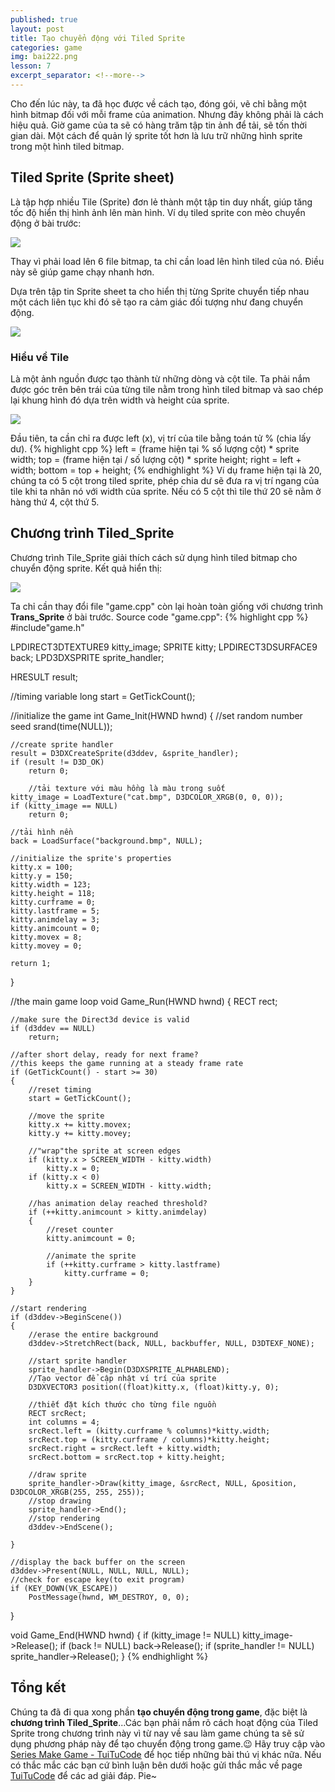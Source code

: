 ```yaml
---
published: true
layout: post
title: Tạo chuyển động với Tiled Sprite
categories: game
img: bai222.png
lesson: 7
excerpt_separator: <!--more-->
---
```

Cho đến lúc này, ta đã học được về cách tạo, đóng gói, vẽ chỉ bằng một hình bitmap đối với mỗi frame của animation. Nhưng đây không phải là cách hiệu quả. Giờ game của ta sẽ có hàng trăm tập tin ảnh để tải, sẽ tốn thời gian dài. Một cách để quản lý sprite tốt hơn là lưu trữ những hình sprite trong một hình tiled bitmap.
<!--more-->

## Tiled Sprite (Sprite sheet)
Là tập hợp nhiều Tile (Sprite) đơn lẻ thành một tập tin duy nhất, giúp tăng tốc độ hiển thị hình ảnh lên màn hình.
Ví dụ tiled sprite con mèo chuyển động ở bài trước:

![](https://1.bp.blogspot.com/-aPX5dfdbR8I/XTKGfo4T3FI/AAAAAAAAEFw/NrgQfuXsdRoHAm0ElhMWtLDasgp37H5_wCLcBGAs/s1600/cat.bmp)

Thay vì phải load lên 6 file bitmap, ta chỉ cần load lên hình tiled của nó. Điều này sẽ giúp game chạy nhanh hơn.

Dựa trên tập tin Sprite sheet ta cho hiển thị từng Sprite chuyển tiếp nhau một cách liên tục khi đó sẽ tạo ra cảm giác đối tượng như đang chuyển động.

![](https://1.bp.blogspot.com/-p3UwOLEx4YE/XTKI-IceR_I/AAAAAAAAEF8/hmlcQDZfvBsK8ThLiI9g9nhv1fZWnZPBgCLcBGAs/s1600/RyuRunningL.gif)
### Hiểu về Tile
Là một ảnh nguồn được tạo thành từ những dòng và cột tile. Ta phải nắm được góc trên bên trái của từng tile nằm trong hình tiled bitmap và sao chép lại khung hình đó dựa trên width và height của sprite.

![](https://1.bp.blogspot.com/-WUZPhcwWYc8/XTKNNwoVTbI/AAAAAAAAEGk/ZsB6EdrrQY08PpeXPfETJxjYBL9XhJxYQCLcBGAs/s1600/ninja1.PNG)

Đầu tiên, ta cần chỉ ra được left (x), vị trí của tile bằng toán tử % (chia lấy dư).
{% highlight cpp %}
left = (frame hiện tại % số lượng cột) * sprite width;
top = (frame hiện tại / số lượng cột) * sprite height;
right = left + width;
bottom = top + height;
{% endhighlight %}
Ví dụ frame hiện tại là 20, chúng ta có 5 cột trong tiled sprite, phép chia dư sẽ đưa ra vị trí ngang của tile khi ta nhân nó với width của sprite. Nếu có 5 cột thì tile thứ 20 sẽ nằm ở hàng thứ 4, cột thứ 5.
## Chương trình Tiled_Sprite
Chương trình Tile_Sprite giải thích cách sử dụng hình tiled bitmap cho chuyển động sprite. Kết quả hiển thị:

![](https://1.bp.blogspot.com/-4FCflhPFKHo/XTHhbgQtJMI/AAAAAAAAEFU/_I-gTHkh2NEcp92ywuWlIyUU4Ibd6PWRACLcBGAs/s1600/trans.PNG)

Ta chỉ cần thay đổi file "game.cpp" còn lại hoàn toàn giống với chương trình **Trans_Sprite** ở bài trước. Source code "game.cpp":
{% highlight cpp %}
#include"game.h"

LPDIRECT3DTEXTURE9 kitty_image;
SPRITE kitty;
LPDIRECT3DSURFACE9 back;
LPD3DXSPRITE sprite_handler;

HRESULT result;

//timing variable
long start = GetTickCount();

//initialize the game
int Game_Init(HWND hwnd)
{
	//set random number seed
	srand(time(NULL));

	//create sprite handler
	result = D3DXCreateSprite(d3ddev, &sprite_handler);
	if (result != D3D_OK)
		return 0;

		//tải texture với màu hồng là màu trong suốt
	kitty_image = LoadTexture("cat.bmp", D3DCOLOR_XRGB(0, 0, 0));
	if (kitty_image == NULL)
		return 0;

	//tải hình nền
	back = LoadSurface("background.bmp", NULL);

	//initialize the sprite's properties 
	kitty.x = 100;
	kitty.y = 150;
	kitty.width = 123;
	kitty.height = 118;
	kitty.curframe = 0;
	kitty.lastframe = 5;
	kitty.animdelay = 3;
	kitty.animcount = 0;
	kitty.movex = 8;
	kitty.movey = 0;

	return 1;
}

//the main game loop
void Game_Run(HWND hwnd)
{
	RECT rect;

	//make sure the Direct3d device is valid
	if (d3ddev == NULL)
		return;

	//after short delay, ready for next frame?
	//this keeps the game running at a steady frame rate
	if (GetTickCount() - start >= 30)
	{
		//reset timing
		start = GetTickCount();

		//move the sprite
		kitty.x += kitty.movex;
		kitty.y += kitty.movey;

		//"wrap"the sprite at screen edges
		if (kitty.x > SCREEN_WIDTH - kitty.width)
			kitty.x = 0;
		if (kitty.x < 0)
			kitty.x = SCREEN_WIDTH - kitty.width;

		//has animation delay reached threshold?
		if (++kitty.animcount > kitty.animdelay)
		{
			//reset counter
			kitty.animcount = 0;

			//animate the sprite
			if (++kitty.curframe > kitty.lastframe)
				kitty.curframe = 0;
		}
	}

	//start rendering
	if (d3ddev->BeginScene())
	{
		//erase the entire background
		d3ddev->StretchRect(back, NULL, backbuffer, NULL, D3DTEXF_NONE);

		//start sprite handler
		sprite_handler->Begin(D3DXSPRITE_ALPHABLEND);
		//Tạo vector để cập nhật ví trí của sprite
		D3DXVECTOR3 position((float)kitty.x, (float)kitty.y, 0);

		//thiết đặt kích thước cho từng file nguồn
		RECT srcRect;
		int columns = 4;
		srcRect.left = (kitty.curframe % columns)*kitty.width;
		srcRect.top = (kitty.curframe / columns)*kitty.height;
		srcRect.right = srcRect.left + kitty.width;
		srcRect.bottom = srcRect.top + kitty.height;

		//draw sprite
		sprite_handler->Draw(kitty_image, &srcRect, NULL, &position, D3DCOLOR_XRGB(255, 255, 255));
		//stop drawing
		sprite_handler->End();
		//stop rendering
		d3ddev->EndScene();

	}

	//display the back buffer on the screen
	d3ddev->Present(NULL, NULL, NULL, NULL);
	//check for escape key(to exit program)
	if (KEY_DOWN(VK_ESCAPE))
		PostMessage(hwnd, WM_DESTROY, 0, 0);
}

void Game_End(HWND hwnd)
{
	if (kitty_image != NULL)
		kitty_image->Release();
	if (back != NULL)
		back->Release();
	if (sprite_handler != NULL)
		sprite_handler->Release();
}
{% endhighlight %}

## Tổng kết
Chúng ta đã đi qua xong phần **tạo chuyển động trong game**, đặc biệt là **chương trình Tiled_Sprite**...Các bạn phải nắm rõ cách hoạt động của Tiled Sprite trong chương trình này vì từ nay về sau làm game chúng ta sẽ sử dụng phương pháp này để tạo chuyển động trong game.😉 Hãy truy cập vào [Series Make Game - TuiTuCode](https://tuitucode.github.io/cpp/game/) để học tiếp những bài thú vị khác nữa. Nếu có thắc mắc các bạn cứ bình luận bên dưới hoặc gửi thắc mắc về page [TuiTuCode](https://www.facebook.com/shareAboutIT/) để các ad giải đáp. Pie~
